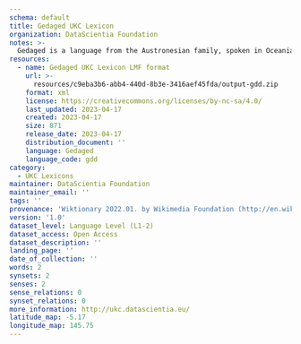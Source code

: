 ```yaml
---
schema: default
title: Gedaged UKC Lexicon
organization: DataScientia Foundation
notes: >-
  Gedaged is a language from the Austronesian family, spoken in Oceania. The UKC Lexicon of Gedaged is represented as a lexico-semantic network. It consists of words, word senses, synsets, as well as sense-level and synset-level relationships.
resources:
  - name: Gedaged UKC Lexicon LMF format
    url: >-
      resources/c9eba3b6-abb4-440d-8b3e-3416aef45fda/output-gdd.zip
    format: xml
    license: https://creativecommons.org/licenses/by-nc-sa/4.0/
    last_updated: 2023-04-17
    created: 2023-04-17
    size: 871
    release_date: 2023-04-17
    distribution_document: ''
    language: Gedaged
    language_code: gdd
category:
  - UKC Lexicons
maintainer: DataScientia Foundation
maintainer_email: ''
tags: ''
provenance: 'Wiktionary 2022.01. by Wikimedia Foundation (http://en.wiktionary.org); Princeton WordNet 2.1 by Princeton University (https://wordnet.princeton.edu)'
version: '1.0'
dataset_level: Language Level (L1-2)
dataset_access: Open Access
dataset_description: ''
landing_page: ''
date_of_collection: ''
words: 2
synsets: 2
senses: 2
sense_relations: 0
synset_relations: 0
more_information: http://ukc.datascientia.eu/
latitude_map: -5.17
longitude_map: 145.75
---
```

